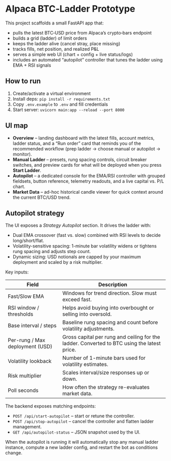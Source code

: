 # Alpaca BTC‑Ladder Prototype

This project scaffolds a small FastAPI app that:
- pulls the latest BTC‑USD price from Alpaca’s crypto‑bars endpoint
- builds a grid (ladder) of limit orders
- keeps the ladder alive (cancel stray, place missing)
- tracks fills, net position, and realized P&L
- serves a simple web UI (chart + config + live status/logs)
- includes an automated “autopilot” controller that tunes the ladder using EMA + RSI signals

## How to run

1. Create/activate a virtual environment
2. Install deps: `pip install -r requirements.txt`
3. Copy `.env.example` to `.env` and fill credentials
4. Start server: `uvicorn main:app --reload --port 8000`

## UI map

- **Overview** – landing dashboard with the latest fills, account metrics, ladder status, and a “Run order” card that reminds you of the recommended workflow (prep ladder → choose manual or autopilot → monitor).
- **Manual Ladder** – presets, rung spacing controls, circuit breaker switches, and preview cards for what will be deployed when you press **Start Ladder**.
- **Autopilot** – a dedicated console for the EMA/RSI controller with grouped fieldsets, button reference, telemetry readouts, and a live capital vs. P/L chart.
- **Market Data** – ad-hoc historical candle viewer for quick context around the current BTC/USD trend.

## Autopilot strategy

The UI exposes a *Strategy Autopilot* section. It drives the ladder with:

- Dual EMA crossover (fast vs. slow) combined with RSI levels to decide long/short/flat.
- Volatility-sensitive spacing: 1-minute bar volatility widens or tightens rung spacing and adjusts step count.
- Dynamic sizing: USD notionals are capped by your maximum deployment and scaled by a risk multiplier.

Key inputs:

| Field | Description |
| --- | --- |
| Fast/Slow EMA | Windows for trend direction. Slow must exceed fast. |
| RSI window / thresholds | Helps avoid buying into overbought or selling into oversold. |
| Base interval / steps | Baseline rung spacing and count before volatility adjustments. |
| Per-rung / Max deployment (USD) | Gross capital per rung and ceiling for the ladder. Converted to BTC using the latest price. |
| Volatility lookback | Number of 1-minute bars used for volatility estimates. |
| Risk multiplier | Scales interval/size responses up or down. |
| Poll seconds | How often the strategy re-evaluates market data. |

The backend exposes matching endpoints:

- `POST /api/start-autopilot` – start or retune the controller.
- `POST /api/stop-autopilot` – cancel the controller and flatten ladder management.
- `GET /api/autopilot-status` – JSON snapshot used by the UI.

When the autopilot is running it will automatically stop any manual ladder instance, compute a new ladder config, and restart the bot as conditions change.

